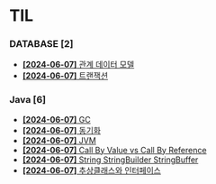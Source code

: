 # TIL
 
### DATABASE [2]
- [**[2024-06-07]**  관계 데이터 모델](https://github.com/A-lass/TIL/blob/main/DATABASE/관계_데이터_모델.md)
- [**[2024-06-07]**  트랜잭션](https://github.com/A-lass/TIL/blob/main/DATABASE/트랜잭션.md)
### Java [6]
- [**[2024-06-07]**  GC](https://github.com/A-lass/TIL/blob/main/Java/GC.md)
- [**[2024-06-07]**  동기화](https://github.com/A-lass/TIL/blob/main/Java/동기화.md)
- [**[2024-06-07]**  JVM](https://github.com/A-lass/TIL/blob/main/Java/JVM.md)
- [**[2024-06-07]**  Call By Value vs Call By Reference](https://github.com/A-lass/TIL/blob/main/Java/Call_By_Value_vs_Call_By_Reference.md)
- [**[2024-06-07]**  String StringBuilder StringBuffer](https://github.com/A-lass/TIL/blob/main/Java/String_StringBuilder_StringBuffer.md)
- [**[2024-06-07]**  추상클래스와 인터페이스](https://github.com/A-lass/TIL/blob/main/Java/추상클래스와_인터페이스.md)
